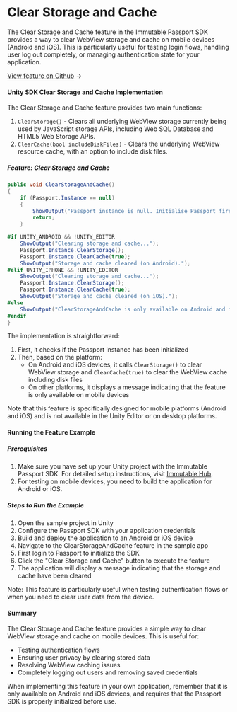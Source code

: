<div class="display-none">

# Clear Storage and Cache

</div>

The Clear Storage and Cache feature in the Immutable Passport SDK provides a way to clear WebView storage and cache on mobile devices (Android and iOS). This is particularly useful for testing login flows, handling user log out completely, or managing authentication state for your application.

<div class="button-component">

[View feature on Github](https://github.com/immutable/unity-immutable-sdk/tree/main/sample/Assets/Scripts/Passport/ClearStorageAndCache) <span class="button-component-arrow">→</span>

</div>

#### Unity SDK Clear Storage and Cache Implementation

The Clear Storage and Cache feature provides two main functions:

1. `ClearStorage()` - Clears all underlying WebView storage currently being used by JavaScript storage APIs, including Web SQL Database and HTML5 Web Storage APIs.
2. `ClearCache(bool includeDiskFiles)` - Clears the underlying WebView resource cache, with an option to include disk files.

##### Feature: Clear Storage and Cache

```csharp title="ClearStorageAndCacheScript" manualLink="https://github.com/immutable/unity-immutable-sdk/blob/main/sample/Assets/Scripts/Passport/ClearStorageAndCache/ClearStorageAndCacheScript.cs"
public void ClearStorageAndCache()
{
    if (Passport.Instance == null)
    {
        ShowOutput("Passport instance is null. Initialise Passport first.");
        return;
    }

#if UNITY_ANDROID && !UNITY_EDITOR
    ShowOutput("Clearing storage and cache...");
    Passport.Instance.ClearStorage();
    Passport.Instance.ClearCache(true);
    ShowOutput("Storage and cache cleared (on Android).");
#elif UNITY_IPHONE && !UNITY_EDITOR
    ShowOutput("Clearing storage and cache...");
    Passport.Instance.ClearStorage();
    Passport.Instance.ClearCache(true);
    ShowOutput("Storage and cache cleared (on iOS).");
#else
    ShowOutput("ClearStorageAndCache is only available on Android and iOS devices.");
#endif
}
```

The implementation is straightforward:

1. First, it checks if the Passport instance has been initialized
2. Then, based on the platform:
   - On Android and iOS devices, it calls `ClearStorage()` to clear WebView storage and `ClearCache(true)` to clear the WebView cache including disk files
   - On other platforms, it displays a message indicating that the feature is only available on mobile devices

Note that this feature is specifically designed for mobile platforms (Android and iOS) and is not available in the Unity Editor or on desktop platforms.

#### Running the Feature Example

##### Prerequisites

1. Make sure you have set up your Unity project with the Immutable Passport SDK. For detailed setup instructions, visit [Immutable Hub](https://hub.immutable.com/).
2. For testing on mobile devices, you need to build the application for Android or iOS.

##### Steps to Run the Example

1. Open the sample project in Unity
2. Configure the Passport SDK with your application credentials
3. Build and deploy the application to an Android or iOS device
4. Navigate to the ClearStorageAndCache feature in the sample app
5. First login to Passport to initialize the SDK
6. Click the "Clear Storage and Cache" button to execute the feature
7. The application will display a message indicating that the storage and cache have been cleared

Note: This feature is particularly useful when testing authentication flows or when you need to clear user data from the device.

#### Summary

The Clear Storage and Cache feature provides a simple way to clear WebView storage and cache on mobile devices. This is useful for:

- Testing authentication flows
- Ensuring user privacy by clearing stored data
- Resolving WebView caching issues
- Completely logging out users and removing saved credentials

When implementing this feature in your own application, remember that it is only available on Android and iOS devices, and requires that the Passport SDK is properly initialized before use. 